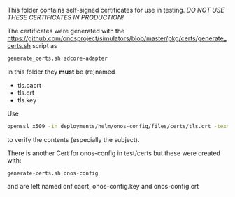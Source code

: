 <!--
SPDX-FileCopyrightText: 2022 Open Networking Foundation

SPDX-License-Identifier: Apache-2.0
-->

This folder contains self-signed certificates for use in testing. _DO NOT USE THESE
CERTIFICATES IN PRODUCTION!_

The certificates were generated with the
https://github.com/onosproject/simulators/blob/master/pkg/certs/generate_certs.sh 
script as
```bash
generate_certs.sh sdcore-adapter
```

In this folder they **must** be (re)named
* tls.cacrt
* tls.crt
* tls.key

Use
```bash
openssl x509 -in deployments/helm/onos-config/files/certs/tls.crt -text -noout
```
to verify the contents (especially the subject).

There is another Cert for onos-config in test/certs but these were created with:
```
generate-certs.sh onos-config
```
and are left named onf.cacrt, onos-config.key and onos-config.crt
